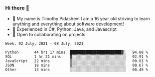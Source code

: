### Hi there 👋
- :adult: My name is Timothy Pidashev! I am a 16 year old striving to learn anything and everything about software development!
- :evergreen_tree: Experienced in C#, Python, Java, and Javascript
- 👯 Open to collaborating on projects

<!--START_SECTION:waka-->
```text
Week: 02 July, 2021 - 08 July, 2021

Python       44 hrs 17 mins  ███████████████████████▓░   94.88 % 
SQL          1 hr 21 mins    ▓░░░░░░░░░░░░░░░░░░░░░░░░   02.91 % 
JavaScript   22 mins         ▒░░░░░░░░░░░░░░░░░░░░░░░░   00.81 % 
JSON         18 mins         ▒░░░░░░░░░░░░░░░░░░░░░░░░   00.67 % 
Other        13 mins         ░░░░░░░░░░░░░░░░░░░░░░░░░   00.48 % 
```
<!--END_SECTION:waka-->
